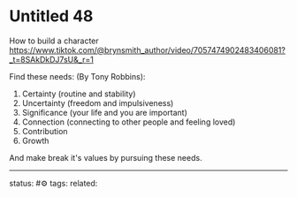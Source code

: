# Untitled 48
How to build a character
https://www.tiktok.com/@brynsmith_author/video/7057474902483406081?_t=8SAkDkDJ7sU&_r=1

Find these needs: (By Tony Robbins):
1. Certainty (routine and stability)
2. Uncertainty (freedom and impulsiveness)
3. Significance (your life and you are important)
4. Connection (connecting to other people and feeling loved)
5. Contribution 
6. Growth


And make break it's values by pursuing these needs.

---
status: #⚙️ 
tags: 
related: 